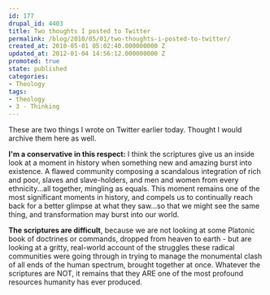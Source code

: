 ```yaml
---
id: 177
drupal_id: 4403
title: Two thoughts I posted to Twitter
permalink: /blog/2010/05/01/two-thoughts-i-posted-to-twitter/
created_at: 2010-05-01 05:02:40.000000000 Z
updated_at: 2012-01-04 14:56:12.000000000 Z
promoted: true
state: published
categories:
- Theology
tags:
- theology
- 3 - Thinking
---
```

These are two things I wrote on Twitter earlier today. Thought I would archive them here as well.

<strong>I'm a conservative in this respect:</strong> I think the scriptures give us an inside look at a moment in history when something new and amazing burst into existence. A flawed community composing a scandalous integration of rich and poor, slaves and slave-holders, and men and women from every ethnicity...all together, mingling as equals. This moment remains one of the most significant moments in history, and compels us to continually reach back for a better glimpse at what they saw...so that we might see the same thing, and transformation may burst into our world.

<strong>The scriptures are difficult</strong>, because we are not looking at some Platonic book of doctrines or commands, dropped from heaven to earth - but are looking at a gritty, real-world account of the struggles these radical communities were going through in trying to manage the monumental clash of all ends of the human spectrum, brought together at once. Whatever the scriptures are NOT, it remains that they ARE one of the most profound resources humanity has ever produced.
